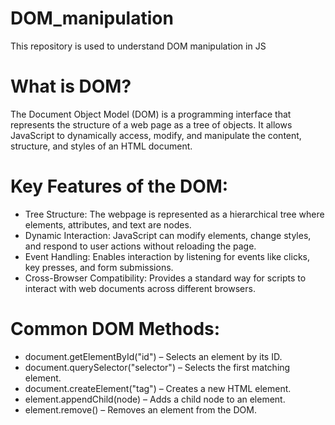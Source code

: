 # DOM_manipulation
This repository is used to understand DOM manipulation in JS

# What is DOM?
 
 The Document Object Model (DOM) is a programming interface that represents the structure of a web page as a tree of objects. It allows JavaScript to dynamically access, modify, and manipulate the content, structure, and styles of an HTML document.
# Key Features of the DOM:
- Tree Structure: The webpage is represented as a hierarchical tree where elements, attributes, and text are nodes.
- Dynamic Interaction: JavaScript can modify elements, change styles, and respond to user actions without reloading the page.
- Event Handling: Enables interaction by listening for events like clicks, key presses, and form submissions.
- Cross-Browser Compatibility: Provides a standard way for scripts to interact with web documents across different browsers.
# Common DOM Methods:
- document.getElementById("id") – Selects an element by its ID.
- document.querySelector("selector") – Selects the first matching element.
- document.createElement("tag") – Creates a new HTML element.
- element.appendChild(node) – Adds a child node to an element.
- element.remove() – Removes an element from the DOM.

